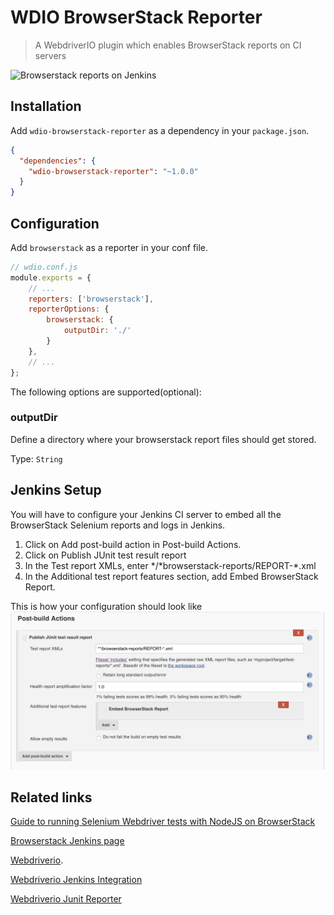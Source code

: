 WDIO BrowserStack Reporter
===================

> A WebdriverIO plugin which enables BrowserStack reports on CI servers

![Browserstack reports on Jenkins](jenkins_report.png)

## Installation

Add `wdio-browserstack-reporter` as a dependency in your `package.json`.

```json
{
  "dependencies": {
    "wdio-browserstack-reporter": "~1.0.0"
  }
}
```

## Configuration

Add `browserstack` as a reporter in your conf file.

```js
// wdio.conf.js
module.exports = {
    // ...
    reporters: ['browserstack'],
    reporterOptions: {
        browserstack: {
            outputDir: './'
        }
    },
    // ...
};
```

The following options are supported(optional):

### outputDir
Define a directory where your browserstack report files should get stored.

Type: `String`<br>

## Jenkins Setup

You will have to configure your Jenkins CI server to embed all the BrowserStack Selenium reports and logs in Jenkins.
  1. Click on Add post-build action in Post-build Actions.
  2. Click on Publish JUnit test result report
  3. In the Test report XMLs, enter */*browserstack-reports/REPORT-\*.xml
  4. In the Additional test report features section, add Embed BrowserStack Report.

This is how your configuration should look like
![Jenkins Setup](jenkins_setup.png)

## Related links

[Guide to running Selenium Webdriver tests with NodeJS on BrowserStack](https://www.browserstack.com/automate/node)

[Browserstack Jenkins page](https://www.browserstack.com/automate/jenkins)

[Webdriverio](http://webdriver.io).

[Webdriverio Jenkins Integration](http://webdriver.io/guide/testrunner/jenkins.html)

[Webdriverio Junit Reporter](https://github.com/webdriverio-boneyard/wdio-junit-reporter)
